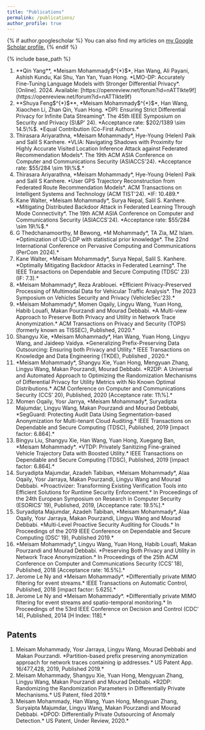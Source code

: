 ```yaml
---
title: "Publications"
permalink: /publications/
author_profile: true
---
```


{% if author.googlescholar %}
  You can also find my articles on <u><a href="{{author.googlescholar}}">my Google Scholar profile</a>.</u>
{% endif %}

{% include base_path %}
<ol>

<li> **Qin Yang**, *Meisam Mohammady$^{*}$*, Han Wang, Ali Payani, Ashish Kundu, Kai Shu, Yan Yan, Yuan Hong. *LMO-DP: Accurately Fine-Tuning Language Models with Stronger Differential Privacy*. [Online]. 2024. Available: [https://openreview.net/forum?id=nATTIkte9f](https://openreview.net/forum?id=nATTIkte9f) </li>



<li> **Shuya Feng$^{*}$**, *Meisam Mohammady$^{*}$*, Han Wang, Xiaochen Li, Zhan Qin, Yuan Hong. *DPI: Ensuring Strict Differential Privacy for Infinite Data Streaming*. The 45th IEEE Symposium on Security and Privacy (S\&P' 24). *Acceptance rate: $202/1389 \sim 14.5\%$. *Equal Contribution (Co-First Authors.* </li>


<li> Thirasara Ariyarathna, *Meisam Mohammady*, Hye-Young (Helen) Paik and Salil S Kanhere. *VLIA: Navigating Shadows with Proximity for Highly Accurate Visited Location Inference Attack against Federated Recommendation Models*. The 19th ACM ASIA Conference on Computer and Communications Security (ASIACCS'24). *Acceptance rate: $55/284 \sim 19\%$.* </li>

<li> Thirasara Ariyarathna, *Meisam Mohammady*, Hye-Young (Helen) Paik and Salil S Kanhere. *User GPS Trajectory Reconstruction from Federated Route Recommendation Models*. ACM Transactions on Intelligent Systems and Technology (ACM TIST'24). *IF: 10.489.* </li>

<li> Kane Walter, *Meisam Mohammady*, Surya Nepal, Salil S. Kanhere. *Mitigating Distributed Backdoor Attack in Federated Learning Through Mode Connectivity*. The 19th ACM ASIA Conference on Computer and Communications Security (ASIACCS'24). *Acceptance rate: $55/284 \sim 19\%$.* </li>

<li> G Thedchanamoorthy, M Bewong, *M Mohammady*, TA Zia, MZ Islam. *Optimization of UD-LDP with statistical prior knowledge*. The 22nd International Conference on Pervasive Computing and Communications (PerCom 2024).* </li>

<li> Kane Walter, *Meisam Mohammady*, Surya Nepal, Salil S. Kanhere. *Optimally Mitigating Backdoor Attacks in Federated Learning*. The IEEE Transactions on Dependable and Secure Computing (TDSC' 23) (IF: 7.3).* </li>

<li> *Meisam Mohammady*, Reza Arablouei. *Efficient Privacy-Preserved Processing of Multimodal Data for Vehicular Traffic Analysis*. The 2023 Symposium on Vehicles Security and Privacy (VehicleSec'23).* </li>

<li> *Meisam Mohammady*, Momen Oqaily, Lingyu Wang, Yuan Hong, Habib Louafi, Makan Pourzandi and Mourad Debbabi. *A Multi-view Approach to Preserve Both Privacy and Utility in Network Trace Anonymization.* ACM Transactions on Privacy and Security (TOPS) (formerly known as TISSEC), Published, 2020.* </li>

<li> Shangyu Xie, *Meisam Mohammady*, Han Wang, Yuan Hong, Lingyu Wang, and Jaideep Vaidya. *Generalizing Prefix-Preserving Data Outsourcing: Ensuring both Privacy and Utility.* IEEE Transactions on Knowledge and Data Engineering (TKDE), Published , 2020.* </li>

<li> *Meisam Mohammady*, Shangyu Xie, Yuan Hong, Mengyuan Zhang, Lingyu Wang, Makan Pourzandi, Mourad Debbabi. *R2DP: A Universal and Automated Approach to Optimizing the Randomization Mechanisms of Differential Privacy for Utility Metrics with No Known Optimal Distributions.* ACM Conference on Computer and Communications Security (CCS’ 20), Published, 2020 [Acceptance rate: 11\%].* </li>

<li> Momen Oqaily, Yosr Jarrya, *Meisam Mohammady*, Suryadipta Majumdar, Lingyu Wang,  Makan Pourzandi and Mourad Debbabi, *SegGuard: Protecting Audit Data Using Segmentation-based Anonymization for Multi-tenant Cloud Auditing.* IEEE Transactions on Dependable and Secure Computing (TDSC), Published, 2019 [impact factor: 6.864].* </li>

<li> Bingyu Liu, Shangyu Xie, Han Wang, Yuan Hong, Xuegang Ban, *Meisam Mohammady*. *VTDP: Privately Sanitizing Fine-grained Vehicle Trajectory Data with Boosted Utility.* IEEE Transactions on Dependable and Secure Computing (TDSC), Published, 2019 [impact factor: 6.864].* </li>

<li> Suryadipta Majumdar, Azadeh Tabiban, *Meisam Mohammady*, Alaa Oqaily, Yosr Jarraya, Makan Pourzandi, Lingyu Wang and Mourad Debbabi. *Proactivizer: Transforming Existing Verification Tools into Efficient Solutions for Runtime Security Enforcement.* In Proceedings of the 24th European Symposium on Research in Computer Security (ESORICS’ 19), Published, 2019, [Acceptance rate: 19.5%].* </li>

<li> Suryadipta Majumdar, Azadeh Tabiban, *Meisam Mohammady*, Alaa Oqaily, Yosr Jarraya, Makan Pourzandi, Lingyu Wang and Mourad Debbabi. *Multi-Level Proactive Security Auditing for Clouds.* In Proceedings of the 2019 IEEE Conference on Dependable and Secure Computing (DSC’ 19), Published 2019.* </li>

<li> *Meisam Mohammady*, Lingyu Wang,  Yuan Hong, Habib Louafi, Makan Pourzandi and Mourad Debbabi. *Preserving Both Privacy and Utility in Network Trace Anonymization.* In Proceedings of the 25th ACM Conference on Computer and Communications Security (CCS’ 18), Published, 2018 [Acceptance rate: 16.5%].* </li>

<li> Jerome Le Ny and *Meisam Mohammady*. *Differentially private MIMO filtering for event streams.* IEEE Transactions on Automatic Control, Published, 2018 [impact factor: 5.625].* </li>

<li> Jerome Le Ny and *Meisam Mohammady*. *Differentially private MIMO filtering for event streams and spatio-temporal monitoring.* In Proceedings of the 53rd IEEE Conference on Decision and Control (CDC’ 14), Published, 2014 	[H Index: 118].* </li>
</ol>

<h2>Patents</h2>
<ol>
<li> Meisam Mohammady, Yosr Jarraya, Lingyu Wang, Mourad Debbabi and Makan Pourzandi. *Partition-based prefix preserving anonymization approach for network traces containing ip addresses.* US Patent App. 16/477,428, 2019, Published 2019.* </li>

<li> Meisam Mohammady, Shangyu Xie, Yuan Hong, Mengyuan Zhang, Lingyu Wang, Makan Pourzandi and Mourad Debbabi. *R2DP: Randomizing the Randomization Parameters in Differentially Private Mechanisms.* US Patent, filed 2019.* </li>

<li> Meisam Mohammady, Han Wang, Yuan Hong, Mengyuan Zhang, Suryaipta Majumdar, Lingyu Wang, Makan Pourzandi and Mourad Debbabi. *DPOD: Differentially Private Outsourcing of Anomaly Detection.* US Patent, Under Review, 2020.* </li>
</ol>

